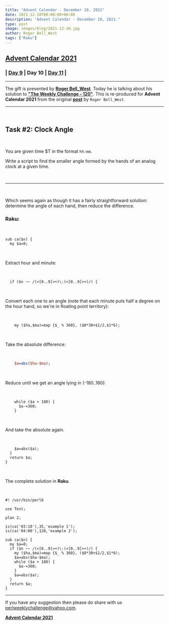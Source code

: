 ```yaml
---
title: "Advent Calendar - December 10, 2021"
date: 2021-12-10T00:00:00+00:00
description: "Advent Calendar - December 10, 2021."
type: post
image: images/blog/2021-12-10.jpg
author: Roger Bell_West
tags: ["Raku"]
---
```


## [**Advent Calendar 2021**](/blog/advent-calendar-2021)
### | [**Day 9**](/blog/advent-calendar-2021-12-09) | **Day 10** | [**Day 11**](/blog/advent-calendar-2021-12-11) |
***

The gift is presented by [**Roger Bell_West**](/blog/meet-the-champion-026). Today he is talking about his solution to [**"The Weekly Challenge - 120"**](/blog/perl-weekly-challenge-120). This is re-produced for **Advent Calendar 2021** from the original [**post**](https://blog.firedrake.org/archive/2021/07/Perl_Weekly_Challenge_120__Swap_Clock.html) by `Roger Bell_West`.

***

<br>

## Task #2: Clock Angle

<br>

You are given time $T in the format `hh:mm`.

Write a script to find the smaller angle formed by the hands of an analog clock at a given time.

<br>

***

<br>

Which seems again as though it has a fairly straightforward solution: determine the angle of each hand, then reduce the difference.

### Raku:

<br>

```perl6
sub ca($n) {
  my $a=0;
```

<br>

Extract hour and minute:

<br>

```perl6
  if ($n ~~ /(<[0..9]>+)\:(<[0..9]>+)/) {
```

<br>

Convert each one to an angle (note that each minute puts half a degree on the hour hand, so we're in floating point territory):

<br>

```perl6
    my ($ha,$ma)=map {$_ % 360}, ($0*30+$1/2,$1*6);
```

<br>

Take the absolute difference:

<br>

```perl
    $a=abs($ha-$ma);
```

<br>

Reduce until we get an angle lying in (-180..180):

<br>

```perl6
    while ($a > 180) {
      $a-=360;
    }
```

<br>

And take the absolute again.

<br>

```perl6
    $a=abs($a);
  }
  return $a;
}
```

<br>

The complete solution in **Raku**.

<br>

```perl6
#! /usr/bin/perl6

use Test;

plan 2;

is(ca('03:10'),35,'example 1');
is(ca('04:00'),120,'example 2');

sub ca($n) {
  my $a=0;
  if ($n ~~ /(<[0..9]>+)\:(<[0..9]>+)/) {
    my ($ha,$ma)=map {$_ % 360}, ($0*30+$1/2,$1*6);
    $a=abs($ha-$ma);
    while ($a > 180) {
      $a-=360;
    }
    $a=abs($a);
  }
  return $a;
}
```

***

If you have any suggestion then please do share with us <perlweeklychallenge@yahoo.com>.

[**Advent Calendar 2021**](/blog/advent-calendar-2021)
